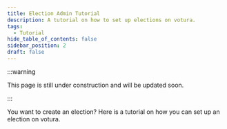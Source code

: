 ```yaml
---
title: Election Admin Tutorial
description: A tutorial on how to set up elections on votura.
tags:
  - Tutorial
hide_table_of_contents: false
sidebar_position: 2
draft: false
---
```

:::warning

This page is still under construction and will be updated soon.

:::

You want to create an election?
Here is a tutorial on how you can set up an election on votura.
